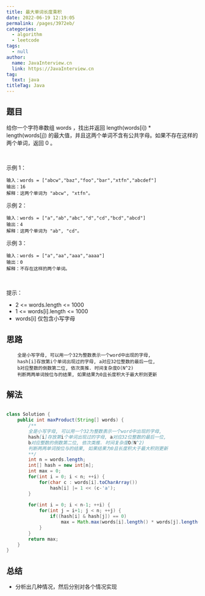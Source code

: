 ```yaml
---
title: 最大单词长度乘积
date: 2022-06-19 12:19:05
permalink: /pages/3972eb/
categories: 
  - algorithm
  - leetcode
tags: 
  - null
author: 
  name: JavaInterview.cn
  link: https://JavaInterview.cn
tag: 
  text: java
titleTag: Java
---
```



## 题目

给你一个字符串数组 words ，找出并返回 length(words[i]) * length(words[j]) 的最大值，并且这两个单词不含有公共字母。如果不存在这样的两个单词，返回 0 。

 

示例 1：

    输入：words = ["abcw","baz","foo","bar","xtfn","abcdef"]
    输出：16 
    解释：这两个单词为 "abcw", "xtfn"。
示例 2：

    输入：words = ["a","ab","abc","d","cd","bcd","abcd"]
    输出：4 
    解释：这两个单词为 "ab", "cd"。
示例 3：

    输入：words = ["a","aa","aaa","aaaa"]
    输出：0 
    解释：不存在这样的两个单词。
 

提示：

- 2 <= words.length <= 1000
- 1 <= words[i].length <= 1000
- words[i] 仅包含小写字母



## 思路

        全是小写字母, 可以用一个32为整数表示一个word中出现的字母, 
        hash[i]存放第i个单词出现过的字母, a对应32位整数的最后一位,
        b对应整数的倒数第二位, 依次类推. 时间复杂度O(N^2)
        判断两两单词按位与的结果, 如果结果为0且长度积大于最大积则更新

## 解法
```java

class Solution {
    public int maxProduct(String[] words) {
        /**
        全是小写字母, 可以用一个32为整数表示一个word中出现的字母, 
        hash[i]存放第i个单词出现过的字母, a对应32位整数的最后一位,
        b对应整数的倒数第二位, 依次类推. 时间复杂度O(N^2)
        判断两两单词按位与的结果, 如果结果为0且长度积大于最大积则更新
        **/
        int n = words.length;
        int[] hash = new int[n];
        int max = 0;
        for(int i = 0; i < n; ++i) {
            for(char c : words[i].toCharArray())
                hash[i] |= 1 << (c-'a');
        }
        
        for(int i = 0; i < n-1; ++i) {
            for(int j = i+1; j < n; ++j) {
                if((hash[i] & hash[j]) == 0)
                    max = Math.max(words[i].length() * words[j].length(), max);
            }
        }
        return max;
    }
}
```

## 总结

- 分析出几种情况，然后分别对各个情况实现 
